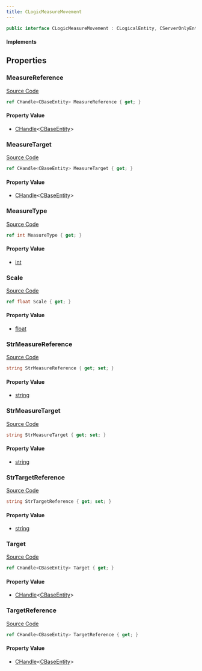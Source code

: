 ```yaml
---
title: CLogicMeasureMovement
---
```


```csharp
public interface CLogicMeasureMovement : CLogicalEntity, CServerOnlyEntity, CBaseEntity, CEntityInstance, ISchemaClass<CEntityInstance>, ISchemaClass<CBaseEntity>, ISchemaClass<CServerOnlyEntity>, ISchemaClass<CLogicalEntity>, ISchemaClass<CLogicMeasureMovement>, ISchemaField, ISchemaClass, INativeHandle
```

#### Implements

## Properties

### MeasureReference

[Source Code](https://github.com/swiftly-solution/swiftlys2/blob/beta/managed/src/SwiftlyS2.Generated/Schemas/Interfaces/CLogicMeasureMovement.cs#L24)

```csharp
ref CHandle<CBaseEntity> MeasureReference { get; }
```

#### Property Value

- [CHandle](/docs/api/shared/natives/chandle-1)<[CBaseEntity](/docs/api/shared/schemadefinitions/cbaseentity)>

### MeasureTarget

[Source Code](https://github.com/swiftly-solution/swiftlys2/blob/beta/managed/src/SwiftlyS2.Generated/Schemas/Interfaces/CLogicMeasureMovement.cs#L22)

```csharp
ref CHandle<CBaseEntity> MeasureTarget { get; }
```

#### Property Value

- [CHandle](/docs/api/shared/natives/chandle-1)<[CBaseEntity](/docs/api/shared/schemadefinitions/cbaseentity)>

### MeasureType

[Source Code](https://github.com/swiftly-solution/swiftlys2/blob/beta/managed/src/SwiftlyS2.Generated/Schemas/Interfaces/CLogicMeasureMovement.cs#L32)

```csharp
ref int MeasureType { get; }
```

#### Property Value

- [int](https://learn.microsoft.com/dotnet/api/system.int32)

### Scale

[Source Code](https://github.com/swiftly-solution/swiftlys2/blob/beta/managed/src/SwiftlyS2.Generated/Schemas/Interfaces/CLogicMeasureMovement.cs#L30)

```csharp
ref float Scale { get; }
```

#### Property Value

- [float](https://learn.microsoft.com/dotnet/api/system.single)

### StrMeasureReference

[Source Code](https://github.com/swiftly-solution/swiftlys2/blob/beta/managed/src/SwiftlyS2.Generated/Schemas/Interfaces/CLogicMeasureMovement.cs#L18)

```csharp
string StrMeasureReference { get; set; }
```

#### Property Value

- [string](https://learn.microsoft.com/dotnet/api/system.string)

### StrMeasureTarget

[Source Code](https://github.com/swiftly-solution/swiftlys2/blob/beta/managed/src/SwiftlyS2.Generated/Schemas/Interfaces/CLogicMeasureMovement.cs#L16)

```csharp
string StrMeasureTarget { get; set; }
```

#### Property Value

- [string](https://learn.microsoft.com/dotnet/api/system.string)

### StrTargetReference

[Source Code](https://github.com/swiftly-solution/swiftlys2/blob/beta/managed/src/SwiftlyS2.Generated/Schemas/Interfaces/CLogicMeasureMovement.cs#L20)

```csharp
string StrTargetReference { get; set; }
```

#### Property Value

- [string](https://learn.microsoft.com/dotnet/api/system.string)

### Target

[Source Code](https://github.com/swiftly-solution/swiftlys2/blob/beta/managed/src/SwiftlyS2.Generated/Schemas/Interfaces/CLogicMeasureMovement.cs#L26)

```csharp
ref CHandle<CBaseEntity> Target { get; }
```

#### Property Value

- [CHandle](/docs/api/shared/natives/chandle-1)<[CBaseEntity](/docs/api/shared/schemadefinitions/cbaseentity)>

### TargetReference

[Source Code](https://github.com/swiftly-solution/swiftlys2/blob/beta/managed/src/SwiftlyS2.Generated/Schemas/Interfaces/CLogicMeasureMovement.cs#L28)

```csharp
ref CHandle<CBaseEntity> TargetReference { get; }
```

#### Property Value

- [CHandle](/docs/api/shared/natives/chandle-1)<[CBaseEntity](/docs/api/shared/schemadefinitions/cbaseentity)>

